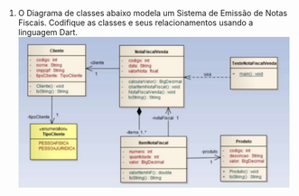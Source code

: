 1. O Diagrama de classes abaixo modela um Sistema de Emissão de Notas Fiscais. Codifique as classes e seus relacionamentos usando a linguagem Dart.
![Diagrama de classes](/img/avaliacao-08-diagrama.png)
